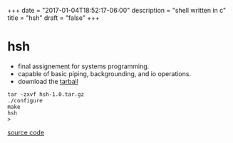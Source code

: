 +++
date = "2017-01-04T18:52:17-06:00"
description = "shell written in c"
title = "hsh"
draft = "false"
+++

# **hsh**

- final assignement for systems programming. 
- capable of basic piping, backgrounding, and io operations. 
- download the [tarball](/hsh/hsh-1.0.tar.gz)

~~~~
tar -zxvf hsh-1.0.tar.gz
./configure
make
hsh
>
~~~~

[source code](https://github.com/scottstav/hsh)
